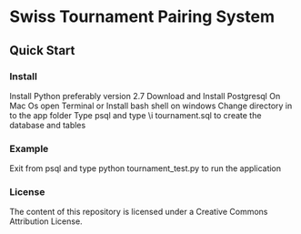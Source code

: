 # Swiss Tournament Pairing System 

## Quick Start 
### Install 
 Install Python preferably version 2.7
 Download and Install Postgresql
 On Mac Os open Terminal or Install bash shell on windows 
 Change directory in to the app folder 
 Type psql and type \i tournament.sql to create the database and tables

 ### Example 
 Exit from psql and type python tournament_test.py to run the application
  
 ### License 
 The content of this repository is licensed under a Creative Commons Attribution License.
 
 